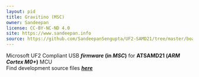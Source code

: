 ```yaml
---
layout: pid
title: Gravitino (MSC)
owner: Sandeepan
license: CC-BY-NC-ND 4.0
site: https://www.sandeepan.info
source: https://github.com/SandeepanSengupta/UF2-SAMD21/tree/master/boards
---
```

Microsoft UF2 Compliant USB **_firmware_ (in  _MSC_)** for **ATSAMD21 (_ARM Cortex M0+_)** MCU
<br/>
Find development source files **_[here](https://github.com/SandeepanSengupta/SAMD21)_**
